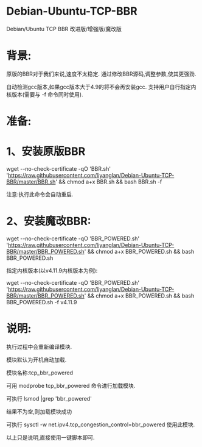 # Debian-Ubuntu-TCP-BBR
Debian/Ubuntu TCP BBR 改进版/增强版/魔改版


# 背景:

原版的BBR对于我们来说,速度不太稳定. 通过修改BBR源码,调整参数,使其更强劲.



自动检测gcc版本,如果gcc版本大于4.9的将不会再安装gcc.  支持用户自行指定内核版本(需要与 -f 命令同时使用).


# 准备:

# 1、安装原版BBR

wget --no-check-certificate -qO 'BBR.sh' 'https://raw.githubusercontent.com/liyanglan/Debian-Ubuntu-TCP-BBR/master/BBR.sh' && chmod a+x BBR.sh && bash BBR.sh -f


注意:执行此命令会自动重启.

# 2、安装魔改BBR:

wget --no-check-certificate -qO 'BBR_POWERED.sh' 'https://raw.githubusercontent.com/liyanglan/Debian-Ubuntu-TCP-BBR/master/BBR_POWERED.sh' && chmod a+x BBR_POWERED.sh && bash BBR_POWERED.sh


指定内核版本(以v4.11.9内核版本为例):

wget --no-check-certificate -qO 'BBR_POWERED.sh' 'https://raw.githubusercontent.com/liyanglan/Debian-Ubuntu-TCP-BBR/master/BBR_POWERED.sh' && chmod a+x BBR_POWERED.sh && bash BBR_POWERED.sh -f v4.11.9







# 说明:

执行过程中会重新编译模块.

模块默认为开机自动加载.

模块名称:tcp_bbr_powered

可用 modprobe tcp_bbr_powered 命令进行加载模块.

可执行 lsmod |grep 'bbr_powered'

结果不为空,则加载模块成功

可执行 sysctl -w net.ipv4.tcp_congestion_control=bbr_powered 使用此模块.

以上只是说明,直接使用一键脚本即可.
